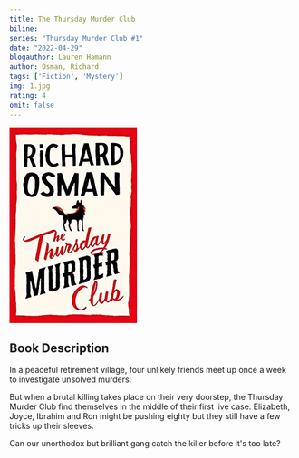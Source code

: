 ```yaml
---
title: The Thursday Murder Club
biline:
series: "Thursday Murder Club #1"
date: "2022-04-29"
blogauthor: Lauren Hamann
author: Osman, Richard
tags: ['Fiction', 'Mystery']
img: 1.jpg
rating: 4
omit: false
---
```


![Book Cover](1.jpg)

## Book Description

In a peaceful retirement village, four unlikely friends meet up once a week to investigate unsolved murders.

But when a brutal killing takes place on their very doorstep, the Thursday Murder Club find themselves in the middle of their first live case. Elizabeth, Joyce, Ibrahim and Ron might be pushing eighty but they still have a few tricks up their sleeves.

Can our unorthodox but brilliant gang catch the killer before it's too late?